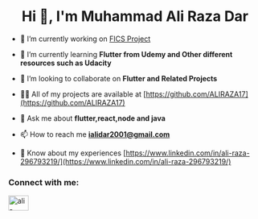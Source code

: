 <h1 align="center">Hi 👋, I'm Muhammad Ali Raza Dar</h1>

- 🔭 I’m currently working on [FICS Project](https://github.com/ALIRAZA17/upmeal_app)

- 🌱 I’m currently learning **Flutter from Udemy and Other different resources such as Udacity**

- 👯 I’m looking to collaborate on **Flutter and Related Projects**

- 👨‍💻 All of my projects are available at [https://github.com/ALIRAZA17](https://github.com/ALIRAZA17)

- 💬 Ask me about **flutter,react,node and java**

- 📫 How to reach me **ialidar2001@gmail.com**

- 📄 Know about my experiences [https://www.linkedin.com/in/ali-raza-296793219/](https://www.linkedin.com/in/ali-raza-296793219/)

<h3 align="left">Connect with me:</h3>
<p align="left">
<a href="https://linkedin.com/in/ali-raza-296793219" target="blank"><img align="center" src="https://raw.githubusercontent.com/rahuldkjain/github-profile-readme-generator/master/src/images/icons/Social/linked-in-alt.svg" alt="ali-raza-296793219" height="30" width="40" /></a>
</p>




